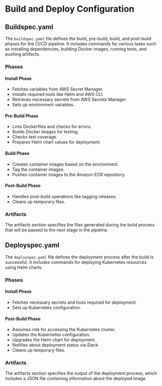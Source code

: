 

# Build and Deploy Configuration

## Buildspec.yaml

The `buildspec.yaml` file defines the build, pre-build, build, and post-build phases for the CI/CD pipeline. It includes commands for various tasks such as installing dependencies, building Docker images, running tests, and pushing artifacts.

### Phases

#### Install Phase

- Fetches variables from AWS Secret Manager.
- Installs required tools like Helm and AWS CLI.
- Retrieves necessary secrets from AWS Secrets Manager.
- Sets up environment variables.

#### Pre-Build Phase

- Lints Dockerfiles and checks for errors.
- Builds Docker images for testing.
- Checks test coverage.
- Prepares Helm chart values for deployment.

#### Build Phase

- Creates container images based on the environment.
- Tag the container images.
- Pushes container images to the Amazon ECR repository.

#### Post-Build Phase

- Handles post-build operations like tagging releases.
- Cleans up temporary files.

### Artifacts

The artifacts section specifies the files generated during the build process that will be passed to the next stage in the pipeline.

## Deployspec.yaml

The `deployspec.yaml` file defines the deployment process after the build is successful. It includes commands for deploying Kubernetes resources using Helm charts.

### Phases

#### Install Phase

- Fetches necessary secrets and tools required for deployment.
- Sets up Kubernetes configuration.

#### Post-Build Phase

- Assumes role for accessing the Kubernetes cluster.
- Updates the Kubernetes configuration.
- Upgrades the Helm chart for deployment.
- Notifies about deployment status via Slack.
- Cleans up temporary files.

### Artifacts

The artifacts section specifies the output of the deployment process, which includes a JSON file containing information about the deployed image.

